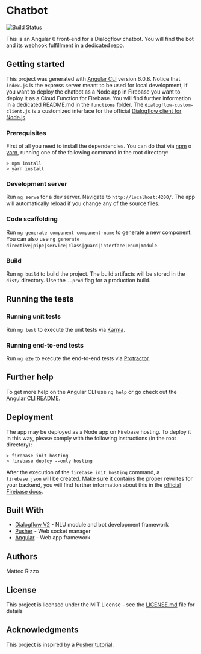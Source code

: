 # Chatbot

[![Build Status](https://travis-ci.com/MatteoRizzo96/DialogflowChatbot.svg?token=aob17sYb8dGQVTrvvHqE&branch=master)](https://travis-ci.com/MatteoRizzo96/DialogflowChatbot)

This is an Angular 6 front-end for a Dialogflow chatbot. You will find the bot and its webhook fulfillment in a dedicated [repo](https://github.com/MatteoRizzo96/DialogflowAgentFulfillment).

## Getting started

This project was generated with [Angular CLI](https://github.com/angular/angular-cli) version 6.0.8. Notice that `index.js` is the express server meant to be used for local development, if you want to deploy the chatbot as a Node app in Firebase you want to deploy it as a Cloud Function for Firebase. You will find further information in a dedicated README.md in the `functions` folder. The `dialogflow-custom-client.js` is a customized interface for the official [Dialogflow client for Node.js](https://github.com/dialogflow/dialogflow-nodejs-client-v2).
 
### Prerequisites

First of all you need to install the dependencies. You can do that via [npm](https://www.npmjs.com/) o [yarn](https://yarnpkg.com/lang/en/), running one of the following command in the root directory:

```
> npm install
> yarn install
```

### Development server

Run `ng serve` for a dev server. Navigate to `http://localhost:4200/`. The app will automatically reload if you change any of the source files.

### Code scaffolding

Run `ng generate component component-name` to generate a new component. You can also use `ng generate directive|pipe|service|class|guard|interface|enum|module`.

### Build

Run `ng build` to build the project. The build artifacts will be stored in the `dist/` directory. Use the `--prod` flag for a production build.

## Running the tests

### Running unit tests

Run `ng test` to execute the unit tests via [Karma](https://karma-runner.github.io).

### Running end-to-end tests

Run `ng e2e` to execute the end-to-end tests via [Protractor](http://www.protractortest.org/).

## Further help

To get more help on the Angular CLI use `ng help` or go check out the [Angular CLI README](https://github.com/angular/angular-cli/blob/master/README.md).

## Deployment

The app may be deployed as a Node app on Firebase hosting. To deploy it in this way, please comply with the following instructions (in the root directory):
```
> firebase init hosting
> firebase deploy --only hosting
```
After the execution of the `firebase init hosting` command, a `firebase.json` will be created. Make sure it contains the proper rewrites for your backend, you will find further information about this in the [official Firebase docs](https://firebase.google.com/docs/hosting/url-redirects-rewrites#section-rewrites).
 
## Built With

* [Dialogflow V2](https://dialogflow.com/) - NLU module and bot development framework
* [Pusher](https://pusher.com/) - Web socket manager
* [Angular](https://angular.io/) - Web app framework

## Authors

Matteo Rizzo

## License

This project is licensed under the MIT License - see the [LICENSE.md](LICENSE.md) file for details

## Acknowledgments

This project is inspired by a [Pusher tutorial](https://pusher.com/tutorials/group-chat-angular-dialogflow).
